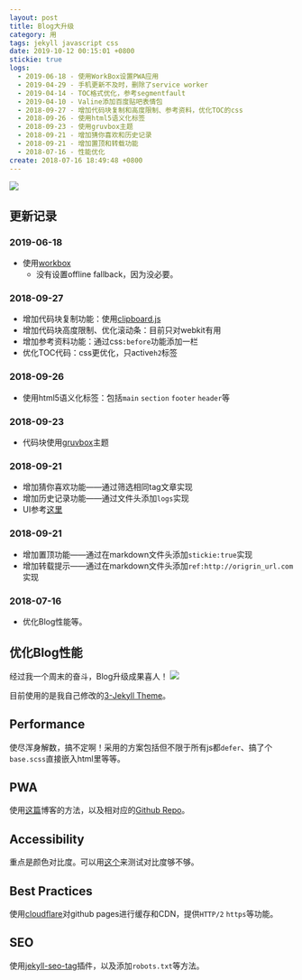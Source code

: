 ```yaml
---
layout: post
title: Blog大升级
category: 用
tags: jekyll javascript css
date: 2019-10-12 00:15:01 +0800
stickie: true
logs:
  - 2019-06-18 - 使用WorkBox设置PWA应用
  - 2019-04-29 - 手机更新不及时，删除了service worker
  - 2019-04-14 - TOC格式优化，参考segmentfault
  - 2019-04-10 - Valine添加百度贴吧表情包
  - 2018-09-27 - 增加代码块复制和高度限制、参考资料，优化TOC的css
  - 2018-09-26 - 使用html5语义化标签
  - 2018-09-23 - 使用gruvbox主题
  - 2018-09-21 - 增加猜你喜欢和历史记录
  - 2018-09-21 - 增加置顶和转载功能
  - 2018-07-16 - 性能优化
create: 2018-07-16 18:49:48 +0800
---
```


![](https://i.loli.net/2019/06/18/5d08821db1c3255508.jpg)

## 更新记录

### 2019-06-18
- 使用[workbox](https://developers.google.com/web/tools/workbox/)
  - 没有设置offline fallback，因为没必要。

### 2018-09-27
- 增加代码块复制功能：使用[clipboard.js](https://clipboardjs.com/)
- 增加代码块高度限制、优化滚动条：目前只对webkit有用
- 增加参考资料功能：通过css`:before`功能添加一栏
- 优化TOC代码：css更优化，只active`h2`标签

### 2018-09-26
- 使用html5语义化标签：包括`main` `section` `footer` `header`等

### 2018-09-23
- 代码块使用[gruvbox](https://github.com/daveyarwood/gruvbox-pygments)主题

### 2018-09-21
- 增加猜你喜欢功能——通过筛选相同tag文章实现
- 增加历史记录功能——通过文件头添加`logs`实现
- UI参考[这里](https://blog.fooleap.org/jekyll-related-posts.html)

### 2018-09-21
- 增加置顶功能——通过在markdown文件头添加`stickie:true`实现
- 增加转载提示——通过在markdown文件头添加`ref:http://origrin_url.com`实现

### 2018-07-16
- 优化Blog性能等。

## 优化Blog性能
经过我一个周末的奋斗，Blog升级成果喜人！
![](https://i.loli.net/2018/07/16/5b4c893d53fff.png)

目前使用的是我自己修改的[3-Jekyll Theme](https://github.com/zYeoman/3-Jekyll)。

## Performance
使尽浑身解数，搞不定啊！采用的方案包括但不限于所有js都`defer`、搞了个`base.scss`直接嵌入html里等等。

## PWA
使用[这篇](https://juejin.im/post/5adb48b3f265da0ba76f502a)博客的方法，以及相对应的[Github Repo](https://github.com/Yuliang-Lee/Yuliang-Lee.github.io)。

## Accessibility
重点是颜色对比度。可以用[这个](https://dequeuniversity.com/rules/axe/2.2/color-contrast)来测试对比度够不够。

## Best Practices
使用[cloudflare](https://cloudflare.com)对github pages进行缓存和CDN，提供`HTTP/2` `https`等功能。

## SEO
使用[jekyll-seo-tag](https://github.com/jekyll/jekyll-seo-tag)插件，以及添加`robots.txt`等方法。

